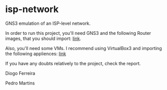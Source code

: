 # isp-network
GNS3 emulation of an ISP-level network.

In order to run this project, you'll need GNS3 and the following Router images,
that you should import: [link](https://mega.nz/#F!eM0RDDTI!TSDEfUmIhl4a-yztWpJzLQ).

Also, you'll need some VMs. I recommend using VirtualBox3 and importing the 
following appliences: [link](https://mega.nz/#!bMFQGRLb!cgqFK7mkabuzagvUlFjE3XXOfLR_JKA8AcreCDCoJYM)

If you have any doubts relatively to the project, check the report.

Diogo Ferreira

Pedro Martins
